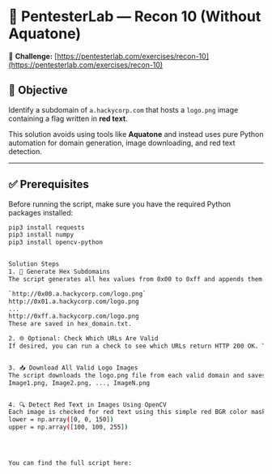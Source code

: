 # 🧠 PentesterLab — Recon 10 (Without Aquatone)

🔗 **Challenge:** [https://pentesterlab.com/exercises/recon-10](https://pentesterlab.com/exercises/recon-10)

## 🎯 Objective

Identify a subdomain of `a.hackycorp.com` that hosts a `logo.png` image containing a flag written in **red text**.

This solution avoids using tools like **Aquatone** and instead uses pure Python automation for domain generation, image downloading, and red text detection.

---

## ✅ Prerequisites

Before running the script, make sure you have the required Python packages installed:

```bash
pip3 install requests
pip3 install numpy
pip3 install opencv-python


Solution Steps
1. 🔢 Generate Hex Subdomains
The script generates all hex values from 0x00 to 0xff and appends them to the base domain a.hackycorp.com, forming URLs like:

`http://0x00.a.hackycorp.com/logo.png`
http://0x01.a.hackycorp.com/logo.png
...
http://0xff.a.hackycorp.com/logo.png
These are saved in hex_domain.txt.

2. 🌐 Optional: Check Which URLs Are Valid
If desired, you can run a check to see which URLs return HTTP 200 OK. These are saved in valid_domains.txt.


3. 📥 Download All Valid Logo Images
The script downloads the logo.png file from each valid domain and saves it in an images/ folder as:
Image1.png, Image2.png, ..., ImageN.png


4. 🔍 Detect Red Text in Images Using OpenCV
Each image is checked for red text using this simple red BGR color mask:
lower = np.array([0, 0, 150])
upper = np.array([100, 100, 255])




You can find the full script here:




